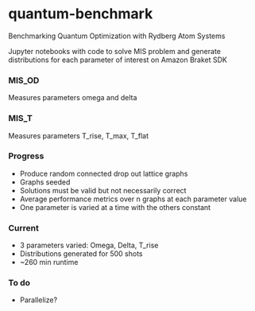 # quantum-benchmark
Benchmarking Quantum Optimization with Rydberg Atom Systems

Jupyter notebooks with code to solve MIS problem and generate distributions for each parameter of interest on Amazon Braket SDK

### MIS_OD
Measures parameters omega and delta

### MIS_T
Measures parameters T_rise, T_max, T_flat

### Progress
- Produce random connected drop out lattice graphs
- Graphs seeded
- Solutions must be valid but not necessarily correct
- Average performance metrics over n graphs at each parameter value
- One parameter is varied at a time with the others constant

### Current
- 3 parameters varied: Omega, Delta, T_rise
- Distributions generated for 500 shots
- ~260 min runtime

### To do
- Parallelize?
